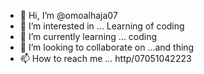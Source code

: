 - 👋 Hi, I’m @omoalhaja07
- 👀 I’m interested in ... Learning of coding
- 🌱 I’m currently learning ... coding
- 💞️ I’m looking to collaborate on ...and thing
- 📫 How to reach me ... http/07051042223

<!---
omoalhaja07/omoalhaja07 is a ✨ special ✨ repository because its `README.md` (this file) appears on your GitHub profile.
You can click the Preview link to take a look at your changes.
--->
